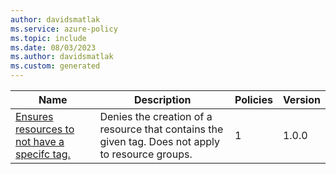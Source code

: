 ```yaml
---
author: davidsmatlak
ms.service: azure-policy
ms.topic: include
ms.date: 08/03/2023
ms.author: davidsmatlak
ms.custom: generated
---
```


|Name |Description |Policies |Version |
|---|---|---|---|
|[Ensures resources to not have a specifc tag.](https://github.com/Azure/azure-policy/blob/master/built-in-policies/policySetDefinitions/Tags/DenyTag.json) |Denies the creation of a resource that contains the given tag.  Does not apply to resource groups. |1 |1.0.0 |
